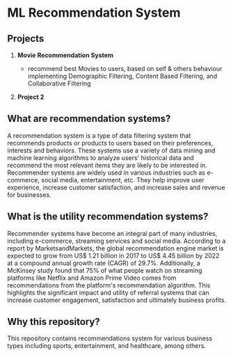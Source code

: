 # ML Recommendation System

## Projects
1. **Movie Recommendation System** 
    - recommend best Movies to users, based on self & others behaviour implementing Demographic Filtering, Content Based Filtering, and Collaborative Filtering

2. **Project 2**

## What are recommendation systems?
A recommendation system is a type of data filtering system that recommends products or products to users based on their preferences, interests and behaviors. These systems use a variety of data mining and machine learning algorithms to analyze users' historical data and recommend the most relevant items  they are likely to be interested in. Recommender systems are widely used in various industries such as e-commerce, social media, entertainment, etc. They help improve user experience, increase customer satisfaction, and increase sales and revenue for businesses.

## What is the utility recommendation systems?
Recommender systems have become an integral part of many industries, including e-commerce, streaming services and social media. According to a report by MarketsandMarkets, the global recommendation engine market is expected to grow from US$ 1.21 billion in 2017 to US$ 4.45 billion by 2022 at a compound annual growth rate (CAGR) of 29.7%. Additionally, a McKinsey study  found that 75% of what people watch on streaming platforms like Netflix and Amazon Prime Video comes from recommendations from the platform's recommendation algorithm. This highlights the significant impact and utility of referral systems that can increase customer engagement, satisfaction and ultimately business profits.

## Why this repository?
This repository contains recommendations system for various business types including sports, entertainment, and healthcare, among others.